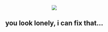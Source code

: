 <div id="header" align="center">
  <img src="https://i.pinimg.com/originals/22/da/c7/22dac70c412e3afdb923eaf4cc6b9d59.gif"/>
</div>

<div id="header2" align="center">
  <h2>you look lonely, i can fix that...</h2>

